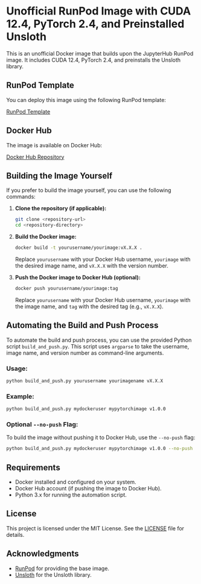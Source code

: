# Unofficial RunPod Image with CUDA 12.4, PyTorch 2.4, and Preinstalled Unsloth

This is an unofficial Docker image that builds upon the JupyterHub RunPod image. It includes CUDA 12.4, PyTorch 2.4, and preinstalls the Unsloth library.

## RunPod Template

You can deploy this image using the following RunPod template:

[RunPod Template](https://runpod.io/console/deploy?template=za4ivljvyt&ref=2rmge3zj)

## Docker Hub

The image is available on Docker Hub:

[Docker Hub Repository](https://hub.docker.com/repository/docker/district987/runpodxunsloth)

## Building the Image Yourself

If you prefer to build the image yourself, you can use the following commands:

1. **Clone the repository (if applicable):**

   ```sh
   git clone <repository-url>
   cd <repository-directory>
   ```

2. **Build the Docker image:**

   ```sh
   docker build -t yourusername/yourimage:vX.X.X .
   ```

   Replace `yourusername` with your Docker Hub username, `yourimage` with the desired image name, and `vX.X.X` with the version number.

3. **Push the Docker image to Docker Hub (optional):**

   ```sh
   docker push yourusername/yourimage:tag
   ```

   Replace `yourusername` with your Docker Hub username, `yourimage` with the image name, and `tag` with the desired tag (e.g., `vX.X.X`).

## Automating the Build and Push Process

To automate the build and push process, you can use the provided Python script `build_and_push.py`. This script uses `argparse` to take the username, image name, and version number as command-line arguments.

### Usage:

```sh
python build_and_push.py yourusername yourimagename vX.X.X
```

### Example:

```sh
python build_and_push.py mydockeruser mypytorchimage v1.0.0
```

### Optional `--no-push` Flag:

To build the image without pushing it to Docker Hub, use the `--no-push` flag:

```sh
python build_and_push.py mydockeruser mypytorchimage v1.0.0 --no-push
```

## Requirements

- Docker installed and configured on your system.
- Docker Hub account (if pushing the image to Docker Hub).
- Python 3.x for running the automation script.

## License

This project is licensed under the MIT License. See the [LICENSE](LICENSE) file for details.

## Acknowledgments

- [RunPod](https://runpod.io/) for providing the base image.
- [Unsloth](https://github.com/unslothai/unsloth) for the Unsloth library.
